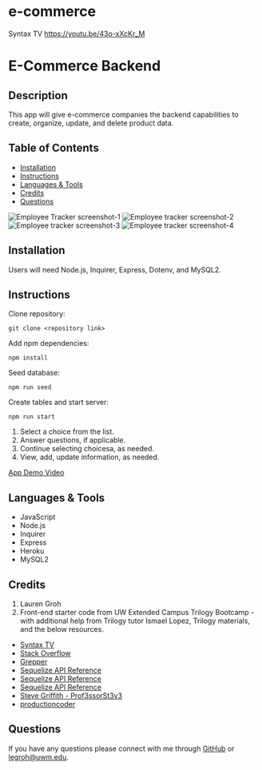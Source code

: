 # e-commerce


Syntax TV
https://youtu.be/43o-xXcKr_M


# E-Commerce Backend

## Description 

This app will give e-commerce companies the backend capabilities to create, organize, update, and delete product data.

  
## Table of Contents 
* [Installation](#installation)
* [Instructions](#instructions)
* [Languages & Tools](#languages-tools)
* [Credits](#credits)
* [Questions](#questions)

![Employee Tracker screenshot-1](./assets/images/screenshot-1.png "screenshot-1")
![Employee tracker screenshot-2](./assets/images/screenshot-2.png "screenshot-2")
![Employee tracker screenshot-3](./assets/images/screenshot-3.png "screenshot-3")
![Employee tracker screenshot-4](./assets/images/screenshot-4.png "screenshot-3")
  
## Installation

Users will need Node.js, Inquirer, Express, Dotenv, and MySQL2.
  
## Instructions 

Clone repository:
```
git clone <repository link>
```

Add npm dependencies:
```
npm install
```
Seed database:
```
npm run seed
```
Create tables and start server:
```
npm run start
```

1. Select a choice from the list.
2. Answer questions, if applicable.
3. Continue selecting choicesa, as needed.
4. View, add, update information, as needed.

[App Demo Video](https://watch.screencastify.com/v/cL3W8P0wV9iu4ffjihSJ)

## Languages & Tools

* JavaScript
* Node.js
* Inquirer
* Express
* Heroku
* MySQL2

## Credits

1. Lauren Groh 
2. Front-end starter code from UW Extended Campus Trilogy Bootcamp - with additional help from Trilogy tutor Ismael Lopez, Trilogy materials, and the below resources.
 * [Syntax TV](https://youtu.be/43o-xXcKr_M)
 * [Stack Overflow](https://stackoverflow.com/questions/29233896/sequelize-table-without-column-id)
 * [Grepper](https://www.codegrepper.com/code-examples/javascript/numeric+validation+in+sequelize+in+node+js)
 * [Sequelize API Reference](https://sequelize.org/v5/manual/data-types.html)
 * [Sequelize API Reference](https://sequelize.org/master/manual/model-basics.html#default-values)
 * [Sequelize API Reference](https://sequelize.org/master/class/lib/associations/base.js~Association.html)
 * [Steve Griffith - Prof3ssorSt3v3](https://youtu.be/5WFyhsnU4Ik)
 * [productioncoder](https://youtu.be/5WFyhsnU4Ik)

## Questions

If you have any questions please connect with me through [GitHub](https://github.com/GrohTech) or [legroh@uwm.edu](mailto:legroh@uwm.edu).